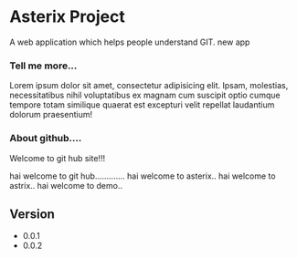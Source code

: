 Asterix Project
=======
A web application which helps people understand GIT.
new app

### Tell me more...
Lorem ipsum dolor sit amet, consectetur adipisicing elit. Ipsam, molestias, necessitatibus nihil voluptatibus ex magnam cum suscipit optio cumque tempore totam similique quaerat est excepturi velit repellat laudantium dolorum praesentium!

### About github....
Welcome to git hub site!!! 

hai welcome to git hub.............
hai welcome to asterix..
hai welcome to astrix..
hai welcome to demo..



## Version
* 0.0.1
* 0.0.2

